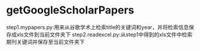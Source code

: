 # getGoogleScholarPapers
step1.mypapers.py:用来从谷歌学术上检索title的关键词和year，并将检索信息保存成xls文件到当前文件夹下
step2.readexcel.py:从step1中得到的xls文件中检索期刊关键词并保存至当前文件夹下
